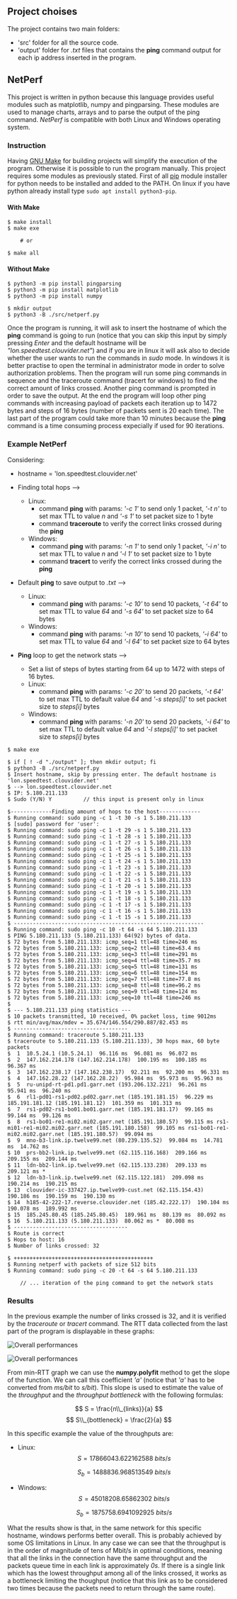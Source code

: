 ## Project choises

The project contains two main folders:

- 'src' folder for all the source code.
- 'output' folder for _.txt_ files that contains the **ping** command output for each ip address inserted in the program.

## NetPerf

This project is written in python because this language provides useful modules such as matplotlib, numpy and pingparsing. These modules are used to manage charts, arrays and to parse the output of the ping command. _NetPerf_ is compatible with both Linux and Windows operating system.

### Instruction

Having [GNU Make](https://www.gnu.org/software/make/) for building projects will simplify the execution of the program. Otherwise it is possible to run the program manually.
This project requires some modules as previously stated. First of all [pip](https://www.python.org/downloads/) module installer for python needs to be installed and added to the PATH. On linux if you have python already install type `sudo apt install python3-pip`.

#### With Make

```console
$ make install
$ make exe

	# or

$ make all
```

#### Without Make

```console
$ python3 -m pip install pingparsing
$ python3 -m pip install matplotlib
$ python3 -m pip install numpy

$ mkdir output
$ python3 -B ./src/netperf.py
```

Once the program is running, it will ask to insert the hostname of which the **ping** command is going to run (notice that you can skip this input by simply pressing _Enter_ and the default hostname will be _"lon.speedtest.clouvider.net"_) and if you are in linux it will ask also to decide whether the user wants to run the commands in _sudo_ mode. In windows it is better practise to open the terminal in administrator mode in order to solve authorization problems. Then the program will run some ping commands in sequence and the traceroute command (tracert for windows) to find the correct amount of links crossed. Another ping command is prompted in order to save the output. At the end the program will loop other ping commands with increasing payload of packets each iteration up to 1472 bytes and steps of 16 bytes (number of packets sent is 20 each time). The last part of the program could take more than 10 minutes because the **ping** command is a time consuming process expecially if used for 90 iterations.

### Example NetPerf

Considering:

- hostname = 'lon.speedtest.clouvider.net'

* Finding total hops -->

  - Linux:
    - command **ping** with params: _'-c 1'_ to send only 1 packet, _'-t n'_ to set max TTL to value _n_ and _'-s 1'_ to set packet size to 1 byte
    - command **traceroute** to verify the correct links crossed during the **ping**
  - Windows:
    - command **ping** with params: _'-n 1'_ to send only 1 packet, _'-i n'_ to set max TTL to value _n_ and _'-l 1'_ to set packet size to 1 byte
    - command **tracert** to verify the correct links crossed during the **ping**

* Default **ping** to save output to _.txt_ -->

  - Linux:
    - command **ping** with params: _'-c 10'_ to send 10 packets, _'-t 64'_ to set max TTL to value _64_ and _'-s 64'_ to set packet size to 64 bytes
  - Windows:
    - command **ping** with params: _'-n 10'_ to send 10 packets, _'-i 64'_ to set max TTL to value _64_ and _'-l 64'_ to set packet size to 64 bytes

* **Ping** loop to get the network stats -->
  - Set a list of steps of bytes starting from 64 up to 1472 with steps of 16 bytes.
  - Linux:
    - command **ping** with params: _'-c 20'_ to send 20 packets, _'-t 64'_ to set max TTL to default value _64_ and _'-s steps[i]'_ to set packet size to _steps[i]_ bytes
  - Windows:
    - command **ping** with params: _'-n 20'_ to send 20 packets, _'-i 64'_ to set max TTL to default value _64_ and _'-l steps[i]'_ to set packet size to _steps[i]_ bytes

```console
$ make exe

$ if [ ! -d "./output" ]; then mkdir output; fi
$ python3 -B ./src/netperf.py
$ Insert hostname, skip by pressing enter. The default hostname is 'lon.speedtest.clouvider.net'
$ --> lon.speedtest.clouvider.net
$ IP: 5.180.211.133
$ Sudo (Y/N) Y			// this input is present only in linux

$-------------Finding amount of hops to the host-------------
$ Running command: sudo ping -c 1 -t 30 -s 1 5.180.211.133
$ [sudo] password for 'user':
$ Running command: sudo ping -c 1 -t 29 -s 1 5.180.211.133
$ Running command: sudo ping -c 1 -t 28 -s 1 5.180.211.133
$ Running command: sudo ping -c 1 -t 27 -s 1 5.180.211.133
$ Running command: sudo ping -c 1 -t 26 -s 1 5.180.211.133
$ Running command: sudo ping -c 1 -t 25 -s 1 5.180.211.133
$ Running command: sudo ping -c 1 -t 24 -s 1 5.180.211.133
$ Running command: sudo ping -c 1 -t 23 -s 1 5.180.211.133
$ Running command: sudo ping -c 1 -t 22 -s 1 5.180.211.133
$ Running command: sudo ping -c 1 -t 21 -s 1 5.180.211.133
$ Running command: sudo ping -c 1 -t 20 -s 1 5.180.211.133
$ Running command: sudo ping -c 1 -t 19 -s 1 5.180.211.133
$ Running command: sudo ping -c 1 -t 18 -s 1 5.180.211.133
$ Running command: sudo ping -c 1 -t 17 -s 1 5.180.211.133
$ Running command: sudo ping -c 1 -t 16 -s 1 5.180.211.133
$ Running command: sudo ping -c 1 -t 15 -s 1 5.180.211.133
$ ------------------------------------------------------------
$ Running command: sudo ping -c 10 -t 64 -s 64 5.180.211.133
$ PING 5.180.211.133 (5.180.211.133) 64(92) bytes of data.
$ 72 bytes from 5.180.211.133: icmp_seq=1 ttl=48 time=246 ms
$ 72 bytes from 5.180.211.133: icmp_seq=2 ttl=48 time=63.4 ms
$ 72 bytes from 5.180.211.133: icmp_seq=3 ttl=48 time=291 ms
$ 72 bytes from 5.180.211.133: icmp_seq=4 ttl=48 time=35.7 ms
$ 72 bytes from 5.180.211.133: icmp_seq=5 ttl=48 time=131 ms
$ 72 bytes from 5.180.211.133: icmp_seq=6 ttl=48 time=154 ms
$ 72 bytes from 5.180.211.133: icmp_seq=7 ttl=48 time=77.8 ms
$ 72 bytes from 5.180.211.133: icmp_seq=8 ttl=48 time=96.2 ms
$ 72 bytes from 5.180.211.133: icmp_seq=9 ttl=48 time=124 ms
$ 72 bytes from 5.180.211.133: icmp_seq=10 ttl=48 time=246 ms
$
$ --- 5.180.211.133 ping statistics ---
$ 10 packets transmitted, 10 received, 0% packet loss, time 9012ms
$ rtt min/avg/max/mdev = 35.674/146.554/290.887/82.453 ms
$ ------------------------------------
$ Running command: traceroute 5.180.211.133
$ traceroute to 5.180.211.133 (5.180.211.133), 30 hops max, 60 byte packets
$  1  10.5.24.1 (10.5.24.1)  96.116 ms  96.081 ms  96.072 ms
$  2  147.162.214.178 (147.162.214.178)  100.195 ms  100.185 ms  96.367 ms
$  3  147.162.238.17 (147.162.238.17)  92.211 ms  92.200 ms  96.331 ms
$  4  147.162.28.22 (147.162.28.22)  95.984 ms  95.973 ms  95.963 ms
$  5  ru-unipd-rt-pd1.pd1.garr.net (193.206.132.221)  96.261 ms  95.941 ms  96.240 ms
$  6  rl1-pd01-rs1-pd02.pd02.garr.net (185.191.181.15)  96.229 ms 185.191.181.12 (185.191.181.12)  101.359 ms  101.313 ms
$  7  rs1-pd02-rs1-bo01.bo01.garr.net (185.191.181.17)  99.165 ms  99.144 ms  99.126 ms
$  8  rs1-bo01-re1-mi02.mi02.garr.net (185.191.180.57)  99.115 ms rs1-mi01-re1-mi02.mi02.garr.net (185.191.180.158)  99.105 ms rs1-bo01-re1-mi02.mi02.garr.net (185.191.180.57)  99.094 ms
$  9  mno-b3-link.ip.twelve99.net (80.239.135.52)  99.084 ms  14.781 ms  14.762 ms
$ 10  prs-bb2-link.ip.twelve99.net (62.115.116.168)  209.166 ms  209.155 ms  209.144 ms
$ 11  ldn-bb2-link.ip.twelve99.net (62.115.133.238)  209.133 ms  209.121 ms *
$ 12  ldn-b3-link.ip.twelve99.net (62.115.122.181)  209.098 ms  190.214 ms  190.215 ms
$ 13  clouvider-ic-337427.ip.twelve99-cust.net (62.115.154.43)  190.186 ms  190.159 ms  190.130 ms
$ 14  h185-42-222-17.reverse.clouvider.net (185.42.222.17)  190.104 ms  190.078 ms  189.992 ms
$ 15  185.245.80.45 (185.245.80.45)  189.961 ms  80.139 ms  80.092 ms
$ 16  5.180.211.133 (5.180.211.133)  80.062 ms *  80.008 ms
$ ------------------------------------
$ Route is correct
$ Hops to host: 16
$ Number of links crossed: 32

$ ++++++++++++++++++++++++++++++++++++++++++++
$ Running netperf with packets of size 512 bits
$ Running command: sudo ping -c 20 -t 64 -s 64 5.180.211.133

	// ... iteration of the ping command to get the network stats
```

### Results

In the previous example the number of links crossed is 32, and it is verified by the _traceroute_ or _tracert_ command.
The RTT data collected from the last part of the program is displayable in these graphs:

![Overall performances](./performance_linux.png "Linux")

![Overall performances](./performance_windows.png "Windows")

From min-RTT graph we can use the **numpy.polyfit** method to get the slope of the function. We can call this coefficient _'a'_ (notice that _'a'_ has to be converted from _ms/bit_ to _s/bit_).
This slope is used to estimate the value of the _throughput_ and the _throughput bottleneck_ with the following formulas:

$$ S = \frac{n\\_{links}}{a} $$
$$ S\\_{bottleneck} = \frac{2}{a} $$

In this specific example the value of the throughputs are:

- Linux:
  $$ S = 17866043.622162588 \: bits/s $$

  $$ S_b = 1488836.968513549 \: bits/s $$

- Windows:
  $$ S = 45018208.65862302 \: bits/s $$

  $$ S_b = 1875758.6941092925 \: bits/s $$

What the results show is that, in the same network for this specific hostname, windows performs better overall. This is probably achieved by some OS limitations in Linux.
In any case we can see that the throughput is in the order of magnitude of tens of Mbit/s in optimal conditions, meaning that all the links in the connection have the same throughput and the packets queue time in each link is approximately _0s_. If there is a single link which has the lowest throughput among all of the links crossed, it works as a bottleneck limiting the thoughput (notice that this link as to be considered two times because the packets need to return through the same route).

